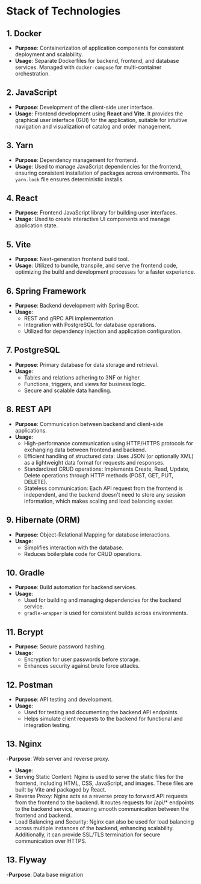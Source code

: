# Stack of Technologies

## 1. Docker
- **Purpose**: Containerization of application components for consistent deployment and scalability.
- **Usage**: Separate Dockerfiles for backend, frontend, and database services. Managed with `docker-compose` for multi-container orchestration.

## 2. JavaScript
- **Purpose**: Development of the client-side user interface.
- **Usage**: Frontend development using **React** and **Vite**. It provides the graphical user interface (GUI) for the application, suitable for intuitive navigation and visualization of catalog and order management.

## 3. Yarn
- **Purpose**: Dependency management for frontend.
- **Usage**: Used to manage JavaScript dependencies for the frontend, ensuring consistent installation of packages across environments. The `yarn.lock` file ensures deterministic installs.

## 4. React
- **Purpose**: Frontend JavaScript library for building user interfaces.
- **Usage**: Used to create interactive UI components and manage application state.

## 5. Vite
- **Purpose**: Next-generation frontend build tool.
- **Usage**: Utilized to bundle, transpile, and serve the frontend code, optimizing the build and development processes for a faster experience.

## 6. Spring Framework
- **Purpose**: Backend development with Spring Boot.
- **Usage**:
  - REST and gRPC API implementation.
  - Integration with PostgreSQL for database operations.
  - Utilized for dependency injection and application configuration.

## 7. PostgreSQL
- **Purpose**: Primary database for data storage and retrieval.
- **Usage**:
  - Tables and relations adhering to 3NF or higher.
  - Functions, triggers, and views for business logic.
  - Secure and scalable data handling.

## 8. REST API
- **Purpose**: Communication between backend and client-side applications.
- **Usage**:
  - High-performance communication using HTTP/HTTPS protocols for exchanging data between frontend and backend.
  - Efficient handling of structured data: Uses JSON (or optionally XML) as a lightweight data format for requests and responses.
  - Standardized CRUD operations: Implements Create, Read, Update, Delete operations through HTTP methods (POST, GET, PUT, DELETE).
  - Stateless communication: Each API request from the frontend is independent, and the backend doesn't need to store any session information, which makes scaling and load balancing easier.

## 9. Hibernate (ORM)
- **Purpose**: Object-Relational Mapping for database interactions.
- **Usage**:
  - Simplifies interaction with the database.
  - Reduces boilerplate code for CRUD operations.

## 10. Gradle
- **Purpose**: Build automation for backend services.
- **Usage**:
  - Used for building and managing dependencies for the backend service.
  - `gradle-wrapper` is used for consistent builds across environments.

## 11. Bcrypt
- **Purpose**: Secure password hashing.
- **Usage**:
  - Encryption for user passwords before storage.
  - Enhances security against brute force attacks.

## 12. Postman
- **Purpose**: API testing and development.
- **Usage**:
  - Used for testing and documenting the backend API endpoints.
  - Helps simulate client requests to the backend for functional and integration testing.

## 13. Nginx
-**Purpose**: Web server and reverse proxy.
- **Usage**:
- Serving Static Content: Nginx is used to serve the static files for the frontend, including HTML, CSS, JavaScript, and images. These files are built by Vite and packaged by React. 
- Reverse Proxy: Nginx acts as a reverse proxy to forward API requests from the frontend to the backend. It routes requests for /api/* endpoints to the backend service, ensuring smooth communication between the frontend and backend. 
- Load Balancing and Security: Nginx can also be used for load balancing across multiple instances of the backend, enhancing scalability. Additionally, it can provide SSL/TLS termination for secure communication over HTTPS.

## 13. Flyway
-**Purpose**: Data base migration